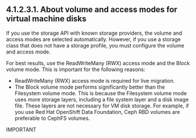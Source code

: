 ## 4.1.2.3.1. About volume and access modes for virtual machine disks

If you use the storage API with known storage providers, the volume and access modes are selected automatically. However, if you use a storage class that does not have a storage profile, you must configure the volume and access mode.

For best results, use the ReadWriteMany (RWX) access mode and the Block volume mode. This is important for the following reasons:

- ReadWriteMany (RWX) access mode is required for live migration.
- The Block volume mode performs significantly better than the Filesystem volume mode. This is because the Filesystem volume mode uses more storage layers, including a file system layer and a disk image file. These layers are not necessary for VM disk storage. For example, if you use Red Hat OpenShift Data Foundation, Ceph RBD volumes are preferable to CephFS volumes.

IMPORTANT

<!-- image -->

